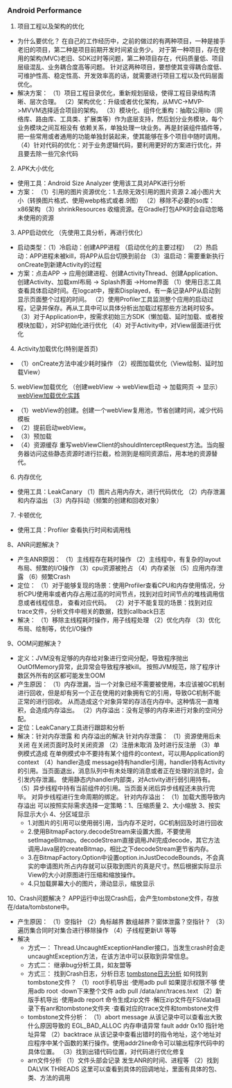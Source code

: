 ### Android Performance

1. 项目工程以及架构的优化
- 为什么要优化？
  在自己的工作经历中，之前的做过的有两种项目，一种是接手老旧的项目，第二种是项目前期开发时间紧业务少。
  对于第一种项目，存在使用的架构(MVC)老旧、SDK过时等问题，第二种项目存在，代码质量低、项目层级混乱、业务耦合度高等问题。
  针对这两种项目，要想使其变得耦合度低、可维护性高、稳定性高、开发效率高的话，就需要进行项目工程以及代码层面优化。
- 解决方案：
  （1）项目工程目录优化，重新规划层级，使得工程目录结构清晰、层次合理。
  （2）架构优化：升级或者优化架构，从MVC->MVP->MVVM选择适合项目的架构。
  （3）模块化、组件化重构：抽取公用lib（网络库、路由库、工具类、扩展类等）作为底层支持，然后划分业务模块，每个业务模块之间互相没有
    依赖关系，单独处理一块业务。再是封装组件插件等，把一些常用或者通用的功能单独封装起来，使其能够在多个项目中随时调用。
  （4）针对代码的优化：对于业务逻辑代码，要利用更好的方案进行优化，并且要去除一些冗余代码 

2. APK大小优化
- 使用工具：Android Size Analyzer 使用该工具对APK进行分析
- 方案：
  （1）引用的图片资源优化：1.去除无效引用的图片资源 2.减小图片大小（转换图片格式、使用webp格式或者.9图）
  （2）移除不必要的so库：x86架构
  （3）shrinkResources 收缩资源。在Gradle打包APK时会自动忽略未使用的资源
  
3. APP启动优化 （先使用工具分析，再进行优化）
- 启动类型：（1）冷启动：创建APP进程 （启动优化的主要过程）
           （2）热启动：APP进程未被kill，将APP从后台切换到前台
           （3）温启动：需要重新执行onCreate到新建Activity的过程
- 方案：点击APP -> 应用创建进程、创建ActivityThread、创建Application、创建Activity、加载xml布局 -> Splash界面 ->Home界面
  （1）使用日志工具查看具体启动时间。在logcat中，搜索Displayed，有一条记录APP从启动到显示页面整个过程的时间。
  （2）使用Profiler工具监测整个应用的启动过程，记录并保存。再从工具中可以具体分析出加载过程那些方法耗时较多。
  （3）对于Application中，按需求初始三方SDK（懒加载、延时加载、或者按模块加载），对SP初始化进行优化
  （4）对于Activity中，对View层面进行优化
  
4. Activity加载优化(特别是首页)
-  （1）onCreate方法中减少耗时操作 
   （2）视图加载优化（View绘制、延时加载View）


5. webView加载优化  （创建webView -> webView启动 -> 加载网页 -> 显示）
[webView加载优化实践](https://www.jianshu.com/p/74c9422dfc39)
- （1）webView的创建。创建一个webView复用池，节省创建时间，减少代码模板
- （2）提前启动webView。
- （3）预加载
- （4）资源缓存
    重写webViewClient的shouldInterceptRequest方法。当向服务器访问这些静态资源时进行拦截，检测到是相同资源后，用本地的资源替代。

6. 内存优化
- 使用工具：LeakCanary
  （1）图片占用内存大，进行代码优化
  （2）内存泄漏和内存溢出
  （3）内存抖动（频繁的创建和回收对象）

7. 卡顿优化
- 使用工具：Profiler 查看执行时间和调用栈  

8、ANR问题解决？
- 产生ANR原因：
  （1）主线程存在耗时操作
  （2）主线程中，有复杂的layout布局、频繁的I/O操作
  （3）cpu资源被抢占
  （4）内存紧张
  （5）应用内存泄露
  （6）频繁Crash
- 定位：
  （1）对于能够复现的场景：使用Profiler查看CPU和内存使用情况，分析CPU使用率或者内存占用过高的时间节点，找到对应时间节点的堆栈调用信息或者线程信息，
    查看对应代码。
  （2）对于不能复现的场景：找到对应trace文件，分析文件中相关的数据，找到callback日志
- 解决：
  （1）移除主线程耗时操作，用子线程处理
  （2）优化内存
  （3）优化布局、绘制等，优化I/O操作
  
9、OOM问题解决？
- 定义：JVM没有足够的内存给对象进行空间分配，导致程序抛出OutOfMemory异常，此异常会导致程序被kill。
  按照JVM规范，除了程序计数区外所有的区都可能发生OOM
- 产生原因：
  （1）内存泄漏，当一个对象已经不需要被使用，本应该被GC机制进行回收，但是却有另一个正在使用的对象拥有它的引用，导致GC机制不能正常的进行回收。
      从而造成这个对象异常的存活在内存中。这种情况一直堆积，会造成内存溢出。
  （2）内存溢出：没有足够的内存来进行对象的空间分配。
- 定位：LeakCanary工具进行跟踪和分析
- 解决：针对内存泄露 和 内存溢出的解决
  针对内存泄露：
  （1）资源使用后未关闭   在关闭页面时及时关闭资源
  （2）注册未取消        及时进行反注册
  （3）单例模式造成      在单例模式中不要持有某个组件的context，可以用Application的context
  （4）handler造成      message持有handler引用，handler持有Activity的引用。当页面退出，消息队列中有未处理的消息或者正在处理的消息时，会引发内存泄漏。
      使用静态内handler内部类，对Activity进行弱引用持有。
  （5）异步线程中持有当前组件的引用。当页面关闭后异步线程还未执行完毕。   对异步线程进行生命周期的绑定。
  针对内存溢出：
  （1）加载大图导致内存溢出 可以按照实际需求选择一定策略：1、压缩质量 2、大小缩放 3、按实际显示大小 4、分区域显示
    - 1.对图片的引用可以使用弱引用，当内存不足时，GC机制回及时进行回收
    - 2.使用BitmapFactory.decodeStream来设置大图，不要使用setImageBitmap。decodeStream直接调用JNI完成decode，其它方法调用Java层的createBitmap，相比之下decodeStream更节省内存。
    - 3.在BitmapFactory.Option中设置option.inJustDecodeBounds，不会真实的申请图片所占内存就可以获取到图片的真是尺寸。然后根据实际显示View的大小对原图进行压缩和缩放操作。
    - 4.只加载屏幕大小的图片，滑动显示，缩放显示

10、Crash问题解决？
APP运行中出现Crash后，会产生tombstone文件，存放在/data/tombstone中。
- 产生原因：
  （1）空指针
  （2）角标越界  数组越界？窗体泄露？空指针？
  （3）遍历集合同时对集合进行移除操作
  （4）子线程更新UI
  等等
- 解决
   - 方式一：
     Thread.UncaughtExceptionHandler接口，当发生crash时会走uncaughtException方法，在该方法中可以获取到异常信息。
   - 方式二：
     继承bug分析工具，如友盟等
   - 方式三：
    找到Crash日志，分析日志 [tombstone日志分析](https://blog.csdn.net/shulianghan/article/details/126404973)
   如何找到tombstone文件？ 
     （1）root手机导出
      ·使用adb pull 如果提示权限不够 使用adb root
      ·down下来整个文件  adb pull /data/anr/traces.text
     （2）新版手机导出
      ·使用adb report 命令生成zip文件
      ·解压zip文件在FS/data目录下有anr和tombstone文件夹
      ·查看对应的trace文件和tombstone文件
   - tombstone文件分析：
     （1）abort message 从该记录中可以查看出大致什么原因导致的 EGL_BAD_ALLOC 内存申请异常  fault addr 0x10  指针地址异常
     （2）backtrace 从该记录中查看出错时的指令地址，这个地址对应程序中某个函数的某行操作。使用addr2line命令可以输出程序代码中的具体位置。
     （3）找到出错代码位置，对代码进行优化修复
   - arn文件分析 
     （1）文件头部会记录 发生ANR的时间、进程等
     （2）找到 DALVIK THREADS 这里可以查看到具体的回调地址，里面有具体的包、类、方法的调用
         
